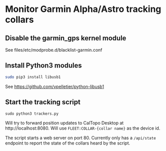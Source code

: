 # Monitor Garmin Alpha/Astro tracking collars

## Disable the garmin_gps kernel module
See files/etc/modprobe.d/blacklist-garmin.conf

## Install Python3 modules
```sh
sudo pip3 install libusb1
```
See https://github.com/vpelletier/python-libusb1

## Start the tracking script
```
sudo python3 trackers.py
```
Will try to forward position updates to CalTopo Desktop at http://localhost:8080. Will use `FLEET:COLLAR-{collar name}` as the device id.

The script starts a web server on port 80. Currently only has a `/api/state` endpoint to report the state of the collars heard by the script.